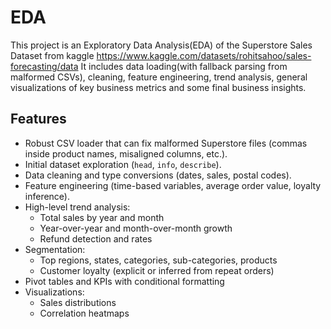 # EDA
This project is an Exploratory Data Analysis(EDA) of the Superstore Sales Dataset from kaggle https://www.kaggle.com/datasets/rohitsahoo/sales-forecasting/data
It includes data loading(with fallback parsing from malformed CSVs), cleaning, feature engineering, trend analysis, general visualizations of key business metrics and some final business insights.

## Features
- Robust CSV loader that can fix malformed Superstore files (commas inside product names, misaligned columns, etc.).
- Initial dataset exploration (`head`, `info`, `describe`).
- Data cleaning and type conversions (dates, sales, postal codes).
- Feature engineering (time-based variables, average order value, loyalty inference).
- High-level trend analysis:
  - Total sales by year and month
  - Year-over-year and month-over-month growth
  - Refund detection and rates
- Segmentation:
  - Top regions, states, categories, sub-categories, products
  - Customer loyalty (explicit or inferred from repeat orders)
- Pivot tables and KPIs with conditional formatting
- Visualizations:
  - Sales distributions
  - Correlation heatmaps
